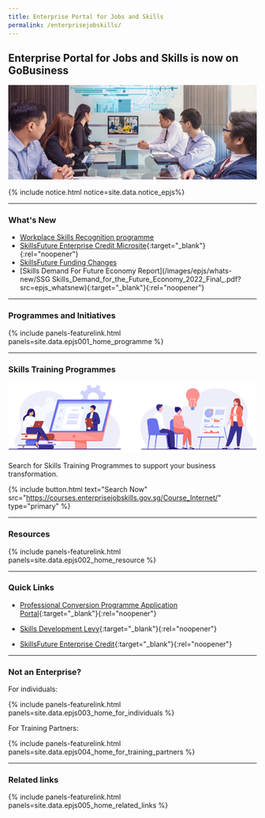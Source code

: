 ```yaml
---
title: Enterprise Portal for Jobs and Skills
permalink: /enterprisejobskills/
---
```


## Enterprise Portal for Jobs and Skills is now on GoBusiness

![EPJS](/images/epjs/hero-img.png)

{% include notice.html notice=site.data.notice_epjs%}

---


### What's New

- [Workplace Skills Recognition programme](/enterprisejobskills/programmes-and-initiatives/learn-at-the-workplace/workplace-skills-recognition-programme/?src=epjs_whatsnew)
- [SkillsFuture Enterprise Credit Microsite](https://sfec-microsite.enterprisejobskills.gov.sg/home/){:target="_blank"}{:rel="noopener"}
- [SkillsFuture Funding Changes](/enterprisejobskills/programmes-and-initiatives/upgrade-skills/course-fee-absentee-payroll-funding/?src=epjs_whatsnew)
- [Skills Demand For Future Economy Report](/images/epjs/whats-new/SSG Skills_Demand_for_the_Future_Economy_2022_Final_.pdf?src=epjs_whatsnew){:target="_blank"}{:rel="noopener"}

---

### Programmes and Initiatives

{% include panels-featurelink.html panels=site.data.epjs001_home_programme %}

---

### Skills Training Programmes 

![Skills Traning Programmes](/images/epjs/skill-training.png)

Search for Skills Training Programmes to support your business transformation.

{% include button.html text="Search Now" src="https://courses.enterprisejobskills.gov.sg/Course_Internet/" type="primary" %}

---

### Resources

{% include panels-featurelink.html panels=site.data.epjs002_home_resource %}

---

### Quick Links

- [Professional Conversion Programme Application Portal](https://conversion.mycareersfuture.gov.sg/portal/programlisting.aspx?source=PCP){:target="_blank"}{:rel="noopener"}

- [Skills Development Levy](https://sdl.ssg.gov.sg/){:target="_blank"}{:rel="noopener"}

- [SkillsFuture Enterprise Credit](/enterprisejobskills/programmes-and-initiatives/redesign-jobs/skillsfuture-enterprise-credit/){:target="_blank"}{:rel="noopener"}

---
### Not an Enterprise?

For individuals:

{% include panels-featurelink.html panels=site.data.epjs003_home_for_individuals %}

For Training Partners:

{% include panels-featurelink.html panels=site.data.epjs004_home_for_training_partners %}

---

### Related links

{% include panels-featurelink.html panels=site.data.epjs005_home_related_links %}

<script src="/jquery/jquery.min.js"></script>
<script src="/jquery/epjs-bp-menu-new-tab.js"></script>